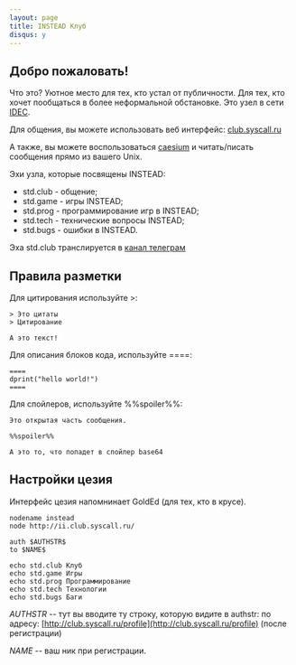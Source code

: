 ```yaml
---
layout: page
title: INSTEAD Клуб
disqus: y
---
```

## Добро пожаловать!

Что это? Уютное место для тех, кто устал от публичности. Для тех, кто хочет
пообщаться в более неформальной обстановке. Это узел в сети [IDEC](https://ii-net.tk/).

Для общения, вы можете использовать веб интерфейс: [club.syscall.ru](http://club.syscall.ru)

А также, вы можете воспользоваться [caesium](https://github.com/spline1986/caesium) и читать/писать сообщения прямо из вашего Unix.

Эхи узла, которые посвящены INSTEAD:

- std.club - общение;
- std.game - игры INSTEAD;
- std.prog - программирование игр в INSTEAD;
- std.tech - технические вопросы INSTEAD;
- std.bugs - ошибки в INSTEAD.

Эха std.club транслируется в [канал телеграм](http://t.me/insteadclub)

## Правила разметки

Для цитирования используйте >:

```
> Это цитаты
> Цитирование

А это текст!
```

Для описания блоков кода, используйте ====:

```
====
dprint("hello world!")
====
```

Для спойлеров, используйте %%spoiler%%:

```
Это открытая часть сообщения.

%%spoiler%%

А это то, что попадет в спойлер base64
```

## Настройки цезия

Интерфейс цезия напомнинает GoldEd (для тех, кто в крусе).

```
nodename instead
node http://ii.club.syscall.ru/

auth $AUTHSTR$
to $NAME$

echo std.club Клуб
echo std.game Игры
echo std.prog Программирование
echo std.tech Технологии
echo std.bugs Баги
```
$AUTHSTR$ -- тут вы вводите ту строку, которую видите в authstr: по адресу: [http://club.syscall.ru/profile](http://club.syscall.ru/profile) (после
регистрации)

$NAME$ -- ваш ник при регистрации.


